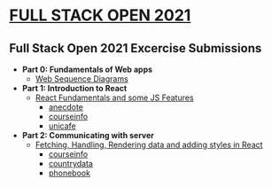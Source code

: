 # [FULL STACK OPEN 2021](https://fullstackopen.com/en/)

## Full Stack Open 2021 Excercise Submissions

- **Part 0: Fundamentals of Web apps**
  + [Web Sequence Diagrams](https://github.com/coder71-bd/fullstackopen_2021/tree/main/part0)
- **Part 1: Introduction to React**
  + [React Fundamentals and some JS Features](https://github.com/coder71-bd/fullstackopen_2021/tree/main/part1)
    * [anecdote](https://github.com/coder71-bd/fullstackopen_2021/tree/main/part1/anecdote)
    * [courseinfo](https://github.com/coder71-bd/fullstackopen_2021/tree/main/part1/courseinfo)
    * [unicafe](https://github.com/coder71-bd/fullstackopen_2021/tree/main/part1/unicafe)
- **Part 2: Communicating with server**
  + [Fetching, Handling, Rendering data and adding styles in React](https://github.com/coder71-bd/fullstackopen_2021/tree/main/part2)
    * [courseinfo](https://github.com/coder71-bd/fullstackopen_2021/tree/main/part2/courseinfo)
    * [countrydata](https://github.com/coder71-bd/fullstackopen_2021/tree/main/part2/countrydata)
    * [phonebook](https://github.com/coder71-bd/fullstackopen_2021/tree/main/part2/phonebook)

